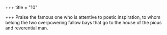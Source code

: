+++
title = "10"

+++
Praise the famous one who is attentive to poetic inspiration, to whom  belong the two overpowering fallow bays
that go to the house of the pious and reverential man.
